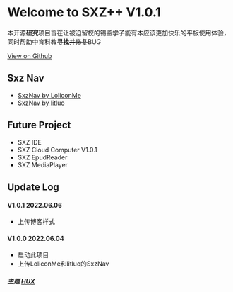 # Welcome to SXZ++ V1.0.1

本开源**研究**项目旨在让被迫留校的锡监学子能有本应该更加快乐的平板使用体验，同时帮助中育科教**寻找**~~并修复~~BUG

[View on Github](https://github.com/SXZ-OI/sxz-oi.github.io.git)

## Sxz Nav

- [SxzNav by LoliconMe](https://sxz-oi.github.io/Nav/)
- [SxzNav by litluo](https://sxz-oi.github.io/litluo/)

## Future Project

- SXZ IDE
- SXZ Cloud Computer V1.0.1
- SXZ EpudReader
- SXZ MediaPlayer

## Update Log

#### V1.0.1 2022.06.06

- 上传博客样式

#### V1.0.0 2022.06.04

- 启动此项目
- 上传LoliconMe和litluo的SxzNav


##### 主题 [HUX](http://huangxuan.me/)